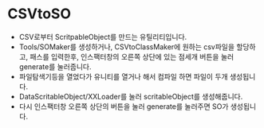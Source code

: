 # CSVtoSO
- CSV로부터 ScritpableObject를 만드는 유틸리티입니다.
- Tools/SOMaker를 생성하거나, CSVtoClassMaker에 원하는 csv파일을 할당하고, 패스를 입력한후, 인스팩터창의 오른쪽 상단에 있는 점세개 버튼을 눌러 generate를 눌러줍니다.
- 파일탐색기등을 열었다가 유니티를 열거나 해서 컴파일 하면 파일이 두개 생성됩니다.
- DataScritableObject/XXLoader를 눌러 scritableObject를 생성해줍니다.
- 다시 인스팩터창 오른쪽 상단의 버튼을 눌러 generate를 눌러주면 SO가 생성됩니다.


